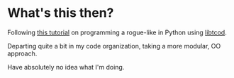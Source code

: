# What's this then?

Following [this tutorial](http://roguebasin.roguelikedevelopment.org/index.php/Complete_Roguelike_Tutorial,_using_python%2Blibtcod) on programming a rogue-like in Python using [libtcod](http://doryen.eptalys.net/libtcod/).

Departing quite a bit in my code organization, taking a more modular, OO approach.

Have absolutely no idea what I'm doing.